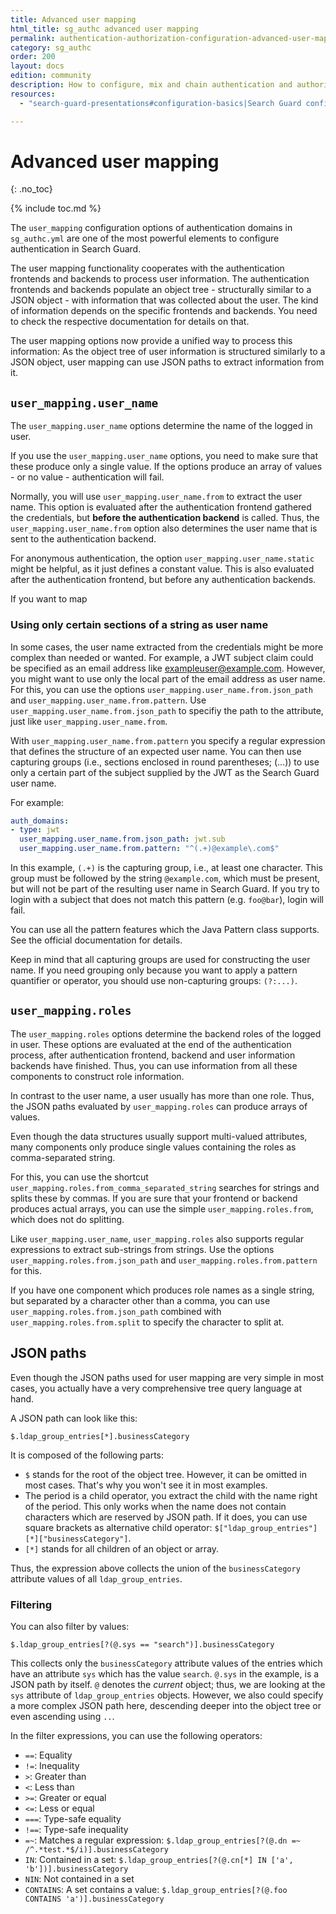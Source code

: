 ```yaml
---
title: Advanced user mapping
html_title: sg_authc advanced user mapping
permalink: authentication-authorization-configuration-advanced-user-mapping
category: sg_authc
order: 200
layout: docs
edition: community
description: How to configure, mix and chain authentication and authorization domains for Search Guard.
resources:
  - "search-guard-presentations#configuration-basics|Search Guard configuration basics (presentation)"

---
```

<!---
Copyright 2020 floragunn GmbH
-->
# Advanced user mapping
{: .no_toc}

{% include toc.md %}

The `user_mapping` configuration options of authentication domains in `sg_authc.yml` are one of the most powerful elements to configure authentication in Search Guard.

The user mapping functionality cooperates with the authentication frontends and backends to process user information. The authentication frontends and backends populate an object tree - structurally similar to a JSON object - with information that was collected about the user. The kind of information depends on the specific frontends and backends. You need to check the respective documentation for details on that.

The user mapping options now provide a unified way to process this information: As the object tree of user information is structured similarly to a JSON object, user mapping can use JSON paths to extract information from it. 

## `user_mapping.user_name`

The `user_mapping.user_name` options determine the name of the logged in user. 

If you use the `user_mapping.user_name` options, you need to make sure that these produce only a single value. If the options produce an array of values - or no value - authentication will fail.

Normally, you will use `user_mapping.user_name.from` to extract the user name. This option is evaluated after the authentication frontend gathered the credentials, but **before the authentication backend** is called. Thus, the  `user_mapping.user_name.from` option also determines the user name that is sent to the authentication backend.

For anonymous authentication, the option `user_mapping.user_name.static` might be helpful, as it just defines a constant value. This is also evaluated after the authentication frontend, but before any authentication backends.

If you want to map 

### Using only certain sections of a string as user name

In some cases, the user name extracted from the credentials might be more complex than needed or wanted. For example, a JWT subject claim could be specified as an email address like exampleuser@example.com. However, you might want to use only the local part of the email address as user name. For this, you can use the options `user_mapping.user_name.from.json_path` and `user_mapping.user_name.from.pattern`. Use `user_mapping.user_name.from.json_path` to specifiy the path to the attribute, just like `user_mapping.user_name.from`. 

With `user_mapping.user_name.from.pattern` you specify a regular expression that defines the structure of an expected user name. You can then use capturing groups (i.e., sections enclosed in round parentheses; (...)) to use only a certain part of the subject supplied by the JWT as the Search Guard user name.

For example:

```yaml
auth_domains:
- type: jwt
  user_mapping.user_name.from.json_path: jwt.sub
  user_mapping.user_name.from.pattern: "^(.+)@example\.com$"
```

In this example, `(.+)` is the capturing group, i.e., at least one character. This group must be followed by the string `@example.com`, which must be present, but will not be part of the resulting user name in Search Guard. If you try to login with a subject that does not match this pattern (e.g. `foo@bar`), login will fail.

You can use all the pattern features which the Java Pattern class supports. See the official documentation for details.

Keep in mind that all capturing groups are used for constructing the user name. If you need grouping only because you want to apply a pattern quantifier or operator, you should use non-capturing groups: `(?:...)`.

## `user_mapping.roles`

The `user_mapping.roles` options determine the backend roles of the logged in user. These options are evaluated at the end of the authentication process, after authentication frontend, backend and user information backends have finished. Thus, you can use information from all these components to construct role information.

In contrast to the user name, a user usually has more than one role. Thus, the JSON paths evaluated by `user_mapping.roles` can produce arrays of values. 

Even though the data structures usually support multi-valued attributes, many components only produce single values containing the roles as comma-separated string.

For this, you can use the shortcut `user_mapping.roles.from_comma_separated_string` searches for strings and splits these by commas. If you are sure that your frontend or backend produces actual arrays, you can use the simple `user_mapping.roles.from`, which does not do splitting.

Like `user_mapping.user_name`, `user_mapping.roles` also supports regular expressions to extract sub-strings from strings. Use the options `user_mapping.roles.from.json_path` and `user_mapping.roles.from.pattern` for this. 

If you have one component which produces role names as a single string, but separated by a character other than a comma, you can use `user_mapping.roles.from.json_path` combined with `user_mapping.roles.from.split` to specify the character to split at.

## JSON paths

Even though the JSON paths used for user mapping are very simple in most cases, you actually have a very comprehensive tree query language at hand. 

A JSON path can look like this:

```
$.ldap_group_entries[*].businessCategory
```

It is composed of the following parts:

- `$` stands for the root of the object tree. However, it can be omitted in most cases. That's why you won't see it in most examples.
- The period is a child operator, you extract the child with the name right of the period. This only works when the name does not contain characters which are reserved by JSON path. If it does, you can use square brackets as alternative child operator: `$["ldap_group_entries"][*]["businessCategory"]`. 
- `[*]` stands for all children of an object or array. 

Thus, the expression above collects the union of the `businessCategory` attribute values of all `ldap_group_entries`. 

### Filtering

You can also filter by values:

```
$.ldap_group_entries[?(@.sys == "search")].businessCategory
```

This collects only the `businessCategory` attribute values of the entries which have an attribute `sys` which has the value `search`. `@.sys` in the example, is a JSON path by itself. `@` denotes the *current* object; thus, we are looking at the `sys` attribute of `ldap_group_entries` objects. However, we also could specify a more complex JSON path here, descending deeper into the object tree or even ascending using `..`. 

In the filter expressions, you can use the following operators:

- `==`: Equality
- `!=`: Inequality
- `>`: Greater than
- `<`: Less than
- `>=`: Greater or equal
- `<=`: Less or equal
- `===`: Type-safe equality
- `!==`: Type-safe inequality
- `=~`: Matches a regular expression: `$.ldap_group_entries[?(@.dn =~ /^.*test.*$/i)].businessCategory`
- `IN`: Contained in a set: `$.ldap_group_entries[?(@.cn[*] IN ['a', 'b'])].businessCategory`
- `NIN`: Not contained in a set
- `CONTAINS`: A set contains a value:  `$.ldap_group_entries[?(@.foo CONTAINS 'a')].businessCategory`
